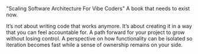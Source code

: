 "Scaling Software Architecture For Vibe Coders" A book that needs to exist now. 

It’s not about writing code that works anymore. It’s about creating it in a way that you can feel accountable for. A path forward for your project to grow without losing control. A perspective on how functionality can be isolated so iteration becomes fast while a sense of ownership remains on your side.